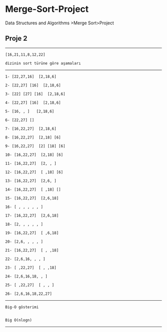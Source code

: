 # Merge-Sort-Project
Data Structures and Algorithms >Merge Sort>Project
## Proje 2
----------------------------------------
    [16,21,11,8,12,22] 

    dizinin sort türüne göre aşamaları
----------------------------------------
    

    1- [22,27,16]  [2,18,6] 

    2- [22,27] [16]  [2,18,6]

    3- [22] [27] [16]  [2,18,6]

    4- [22,27] [16]  [2,18,6]

    5- [16, , ]   [2,18,6]

    6- [22,27] []  

    7- [16,22,27]  [2,18,6]

    8- [16,22,27]  [2,18] [6]

    9- [16,22,27]  [2] [18] [6]

    10- [16,22,27]  [2,18] [6]

    11- [16,22,27]  [2, , ]

    12- [16,22,27]  [ ,18] [6]

    13- [16,22,27]  [2,6, ]

    14- [16,22,27]  [ ,18] []

    15- [16,22,27]  [2,6,18]

    16- [ , , , , , ]

    17- [16,22,27]  [2,6,18]

    18- [2, , , , , ]

    19- [16,22,27]  [ ,6,18]

    20- [2,6, , , , ]

    21- [16,22,27]  [ , ,18]

    22- [2,6,16, , , ]

    23- [ ,22,27]  [ , ,18]

    24- [2,6,16,18, , ]

    25- [ ,22,27]  [ , , ]

    26- [2,6,16,18,22,27]


 ------------------
    Big-O gösterimi


    Big O(nlogn)

-------------------